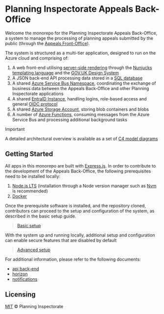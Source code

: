 # Planning Inspectorate Appeals Back-Office

Welcome the monorepo for the Planning Inspectorate Appeals Back-Office, a system to manage the processing of planning appeals submitted by the public (through the [Appeals Front-Office](https://github.com/Planning-Inspectorate/appeal-planning-decision/)).

The system is structured as a multi-tier application, designed to run on the Azure cloud and comprising of:

1. A web front-end utilising [server-side rendering](https://web.dev/rendering-on-the-web/#server-rendering) through the [Nunjucks templating language](https://mozilla.github.io/nunjucks/templating.html) and the [GOV.UK Design System](https://design-system.service.gov.uk/)
2. A JSON back-end API processing data stored in a [SQL database](https://learn.microsoft.com/en-us/azure/azure-sql/)
3. A shared [Azure Service Bus Namespace](https://learn.microsoft.com/en-us/azure/service-bus-messaging/), coordinating the exchange of business data between the Appeals Back-Office and other Planning Inspectorate applications
4. A shared [EntraID Instance](https://learn.microsoft.com/en-gb/entra/), handling logins, role-based access and general [OIDC protocol](https://openid.net/)
5. A shared [Azure Storage Account](https://learn.microsoft.com/en-us/azure/storage/), storing blob containers and blobs
6. A number of [Azure Functions](https://learn.microsoft.com/en-us/azure/azure-functions/), consuming messages from the Azure Service Bus and processing additional background tasks


> [!IMPORTANT]
> A detailed architectural overview is available as a set of [C4 model diagrams](https://planning-inspectorate.github.io/appeals-back-office/master/appeals-back-office/context/)


## Getting Started

All apps in this monorepo are built with [Express.js](https://expressjs.com/). In order to contribute to the development of the Appeals Back-Office, the following prerequisites need to be installed locally:

1. [Node.js LTS](https://nodejs.org/en/) (installation through a Node version manager such as [Nvm](https://github.com/nvm-sh/nvm) is recommended)
2. [Docker](https://www.docker.com/products/docker-desktop)

Once the prerequisite software is installed, and the repository cloned, contributors can proceed to the setup and configuration of the system, as described in the basic setup guide.

> [Basic setup](docs/basic-setup.md)

With the system up and running locally, additional setup and configuration can enable secure features that are disabled by default

> [Advanced setup](docs/advanced-setup.md)

For additional information, please refer to the following documents:

* [api back-end](docs/api.md)
* [horizon](docs/horizon.md)
* [notifications](docs/notifications.md)


## Licensing

[MIT](https://opensource.org/licenses/mit) © Planning Inspectorate
